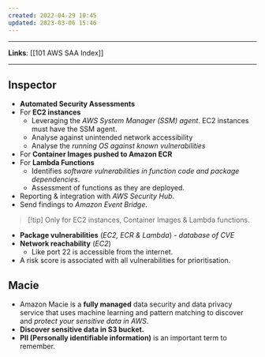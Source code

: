```yaml
---
created: 2022-04-29 10:45
updated: 2023-03-06 15:46
---
```

---
**Links**: [[101 AWS SAA Index]]

---
## Inspector
- **Automated Security Assessments**
- For **EC2 instances**
	- Leveraging the *AWS System Manager (SSM) agent*. EC2 instances must have the SSM agent.
	- Analyse against unintended network accessibility
	- Analyse the *running OS against known vulnerabilities*
- For **Container Images pushed to Amazon ECR**
- For **Lambda Functions**
	- Identifies *software vulnerabilities in function code and package dependencies*.
	- Assessment of functions as they are deployed.
- Reporting & integration with *AWS Security Hub*.
- Send findings to *Amazon Event Bridge*.

> [!tip] Only for EC2 instances, Container Images & Lambda functions.

- **Package vulnerabilities** (*EC2, ECR & Lambda*) - *database of CVE*
- **Network reachability** (*EC2*)
	- Like port 22 is accessible from the internet.
- A risk score is associated with all vulnerabilities for prioritisation.

## Macie
- Amazon Macie is a **fully managed** data security and data privacy service that uses machine learning and pattern matching to discover and *protect your sensitive data in AWS*.
- **Discover sensitive data in S3 bucket.**
- **PII (Personally identifiable information)** is an important term to remember.
